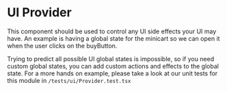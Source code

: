 # UI Provider
This component should be used to control any UI side effects your UI may have. An example is having a global state for the minicart so we can open it when the user clicks on the buyButton. 

Trying to predict all possible UI global states is impossible, so if you need custom global states, you can add custom actions and effects to the global state. For a more hands on example, please take a look at our unit tests for this module in `/tests/ui/Provider.test.tsx`